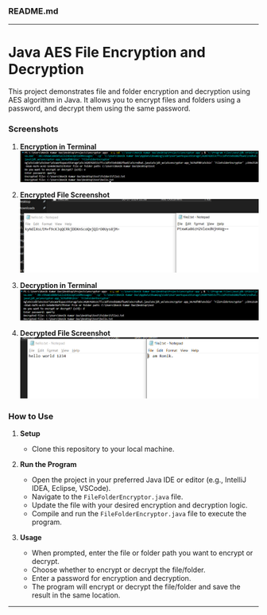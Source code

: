 ### README.md

---

# Java AES File Encryption and Decryption

This project demonstrates file and folder encryption and decryption using AES algorithm in Java. It allows you to encrypt files and folders using a password, and decrypt them using the same password.

### Screenshots

1. **Encryption in Terminal**
   ![Encryption in Terminal](./img/img1.png)
   
2. **Encrypted File Screenshot**
   ![Encrypted File Screenshot](./img/img2.png)
   
3. **Decryption in Terminal**
   ![Decryption in Terminal](./img/img3.png)
   
4. **Decrypted File Screenshot**
   ![Decrypted File Screenshot](./img/img4.png)

### How to Use

1. **Setup**
   - Clone this repository to your local machine.

2. **Run the Program**
   - Open the project in your preferred Java IDE or editor (e.g., IntelliJ IDEA, Eclipse, VSCode).
   - Navigate to the `FileFolderEncryptor.java` file.
   - Update the file with your desired encryption and decryption logic.
   - Compile and run the `FileFolderEncryptor.java` file to execute the program.

3. **Usage**
   - When prompted, enter the file or folder path you want to encrypt or decrypt.
   - Choose whether to encrypt or decrypt the file/folder.
   - Enter a password for encryption and decryption.
   - The program will encrypt or decrypt the file/folder and save the result in the same location.


---